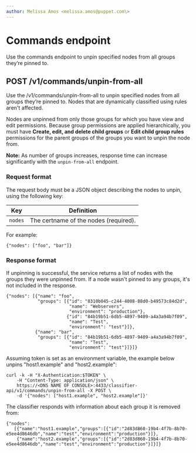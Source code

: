 ```yaml
---
author: Melissa Amos <melissa.amos@puppet.com\>
---
```


# Commands endpoint

Use the commands endpoint to unpin specified nodes from all groups they’re pinned to.

## POST /v1/commands/unpin-from-all

Use the /v1/commands/unpin-from-all to unpin specified nodes from all groups they’re pinned to. Nodes that are dynamically classified using rules aren't affected.

Nodes are unpinned from only those groups for which you have view and edit permissions. Because group permissions are applied hierarchically, you must have **Create, edit, and delete child groups** or **Edit child group rules** permissions for the parent groups of the groups you want to unpin the node from.

**Note:** As number of groups increases, response time can increase significantly with the `unpin-from-all` endpoint.

### Request format

The request body must be a JSON object describing the nodes to unpin, using the following key:

|Key|Definition|
|---|----------|
|`nodes`|The certname of the nodes \(required\).|

For example:

```
{"nodes": ["foo", "bar"]}
```

### Response format

If unpinning is successful, the service returns a list of nodes with the groups they were unpinned from. If a node wasn't pinned to any groups, it's not included in the response.

```
{"nodes": [{"name": "foo",
            "groups": [{"id": "8310b045-c244-4008-88d0-b49573c84d2d",
                        "name": "Webservers",
                        "environment": "production"},
                       {"id": "84b19b51-6db5-4897-9409-a4a3a94b7f09",
                        "name": "Test",
                        "environment": "test"}]},
           {"name": "bar",
            "groups": [{"id": "84b19b51-6db5-4897-9409-a4a3a94b7f09",
                        "name": "Test",
                        "environment": "test"}]}]}
```

Assuming token is set as an environment variable, the example below unpins "host1.example" and "host2.example":

```
curl -k -H "X-Authentication:$TOKEN" \
    -H "Content-Type: application/json" \
    https://<DNS NAME OF CONSOLE>:4433/classifier-api/v1/commands/unpin-from-all -X POST \
    -d '{"nodes": ["host1.example", "host2.example"]}'
```

The classifier responds with information about each group it is removed from:

```
{"nodes":
   [{"name":"host1.example","groups":[{"id":"2d83d860-19b4-4f7b-8b70-e5ee4d8646db","name":"test","environment":"production"}]}, 
    {"name":"host2.example","groups":[{"id":"2d83d860-19b4-4f7b-8b70-e5ee4d8646db","name":"test","environment":"production"}]}]}
```

